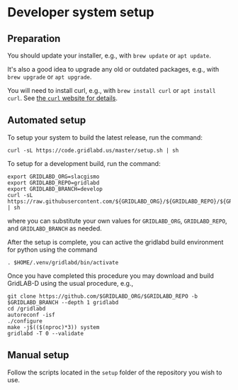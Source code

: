 # Developer system setup

## Preparation

You should update your installer, e.g., with `brew update` or `apt update`.  

It's also a good idea to upgrade any old or outdated packages, e.g., with `brew upgrade` or `apt upgrade`.  

You will need to install curl, e.g., with `brew install curl` or `apt install curl`. See [the `curl` website for details](https://everything.curl.dev/get).

## Automated setup

To setup your system to build the latest release, run the command:

~~~
curl -sL https://code.gridlabd.us/master/setup.sh | sh
~~~

To setup for a development build, run the command:

~~~
export GRIDLABD_ORG=slacgismo
export GRIDLABD_REPO=gridlabd
export GRIDLABD_BRANCH=develop
curl -sL https://raw.githubusercontent.com/${GRIDLABD_ORG}/${GRIDLABD_REPO}/${GRIDLABD_BRANCH}/setup.sh | sh
~~~

where you can substitute your own values for `GRIDLABD_ORG`, `GRIDLABD_REPO`, and `GRIDLABD_BRANCH` as needed.

After the setup is complete, you can active the gridlabd build environment for python using the command

~~~
. $HOME/.venv/gridlabd/bin/activate
~~~

Once you have completed this procedure you may download and build GridLAB-D using the usual procedure, e.g.,

~~~
git clone https://github.com/$GRIDLABD_ORG/$GRIDLABD_REPO -b $GRIDLABD_BRANCH --depth 1 gridlabd
cd /gridlabd
autoreconf -isf
./configure
make -j$(($(nproc)*3)) system
gridlabd -T 0 --validate
~~~

## Manual setup

Follow the scripts located in the `setup` folder of the repository you wish to use.
